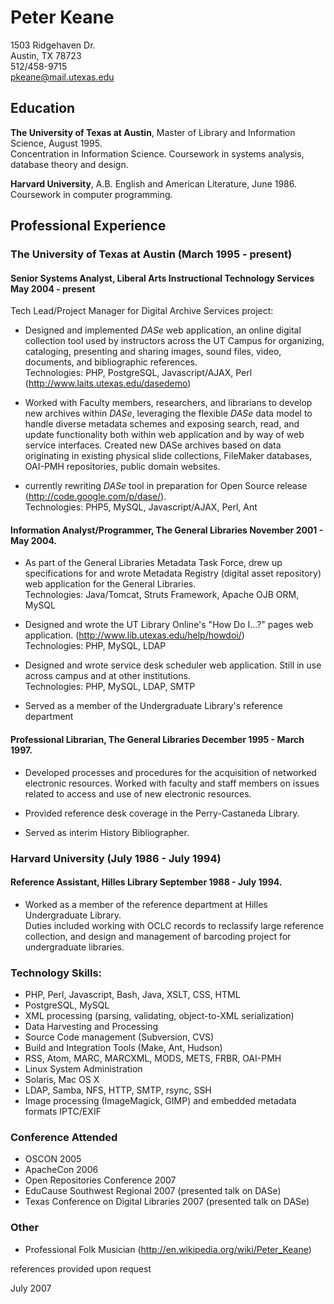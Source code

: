 # Peter Keane

1503 Ridgehaven Dr.   
Austin, TX 78723   
512/458-9715  
<pkeane@mail.utexas.edu>


## Education

__The University of Texas at Austin__, Master of Library and Information
Science, August 1995.  
Concentration in Information Science. Coursework
in systems analysis, database theory and design.

__Harvard University__, A.B. English and American Literature, June 1986.  
Coursework in computer programming.

## Professional Experience

### The University of Texas at Austin (March 1995 - present)

#### Senior Systems Analyst, Liberal Arts Instructional Technology Services May 2004 - present

Tech Lead/Project Manager for Digital Archive Services project:

- Designed and implemented *DASe* web application, an online digital
collection tool used by instructors across the UT Campus for organizing,
cataloging, presenting and sharing images, sound files, video,
documents, and bibliographic references.  
Technologies: PHP, PostgreSQL, Javascript/AJAX, Perl  
(<http://www.laits.utexas.edu/dasedemo>)

- Worked with Faculty members, researchers, and librarians to develop
new archives within *DASe*, leveraging the flexible *DASe* data model
to handle diverse metadata schemes and exposing search, read, and update
functionality both within web application and by way of web service
interfaces.  Created new DASe archives based on data originating in existing physical slide collections, FileMaker databases, OAI-PMH repositories, public domain websites.

- currently rewriting *DASe* tool in preparation for Open Source
release (<http://code.google.com/p/dase/>).  
Technologies: PHP5, MySQL, Javascript/AJAX, Perl, Ant

#### Information Analyst/Programmer, The General Libraries November 2001 - May 2004.

- As part of the General Libraries Metadata Task Force, drew up specifications for and wrote Metadata Registry (digital asset repository) web application for the General Libraries.   
Technologies: Java/Tomcat, Struts Framework, Apache OJB ORM, MySQL

- Designed and wrote the UT Library Online's "How Do I...?" pages web application.  (<http://www.lib.utexas.edu/help/howdoi/>)  
Technologies: PHP, MySQL, LDAP 

- Designed and wrote service desk scheduler web application. Still in use across campus and at other institutions.   
Technologies: PHP, MySQL, LDAP, SMTP

- Served as a member of the Undergraduate Library's reference department

#### Professional Librarian, The General Libraries December 1995 - March 1997.

- Developed processes and procedures for the acquisition of networked
electronic resources. Worked with faculty and staff members on issues
related to access and use of new electronic resources.   

- Provided reference desk coverage in the Perry-Castaneda Library. 

- Served as interim History Bibliographer.

### Harvard University (July 1986 - July 1994)

#### Reference Assistant, Hilles Library September 1988 - July 1994.

- Worked as a member of the reference department at Hilles Undergraduate Library.  
Duties included working with OCLC records to reclassify large reference collection, and design and management of barcoding project for undergraduate libraries.

### Technology Skills:

* PHP, Perl, Javascript, Bash, Java, XSLT, CSS, HTML
* PostgreSQL, MySQL
* XML processing (parsing, validating, object-to-XML serialization)
* Data Harvesting and Processing
* Source Code management (Subversion, CVS)
* Build and Integration Tools (Make, Ant, Hudson)
* RSS, Atom, MARC, MARCXML, MODS, METS, FRBR, OAI-PMH
* Linux System Administration
* Solaris, Mac OS X
* LDAP, Samba, NFS, HTTP, SMTP, rsync, SSH
* Image processing (ImageMagick, GIMP) and embedded metadata formats IPTC/EXIF

### Conference Attended

* OSCON 2005
* ApacheCon 2006
* Open Repositories Conference 2007
* EduCause Southwest Regional 2007 (presented talk on DASe)
* Texas Conference on Digital Libraries 2007 (presented talk on DASe)

### Other

* Professional Folk Musician (<http://en.wikipedia.org/wiki/Peter_Keane>)

references provided upon request

July 2007
